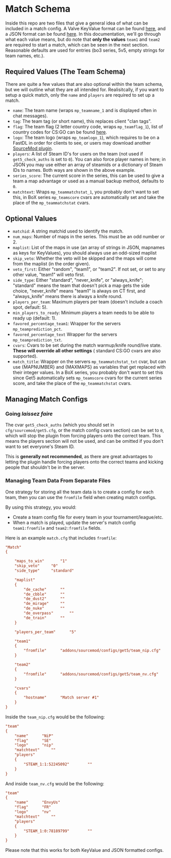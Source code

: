 # Match Schema

Inside this repo are two files that give a general idea of what can be included in a match config. A Valve KeyValue
format can be found [here](https://github.com/splewis/get5/blob/master/configs/get5/example_match.cfg), and a JSON
format can be found [here](https://github.com/splewis/get5/blob/master/configs/get5/example_match.json). In this
documentation, we'll go through what each value means, but do note that **only the values** `team1` and `team2` are
required to start a match, which can be seen in the next section. Reasonable defaults are used for entries (bo3 series,
5v5, empty strings for team names, etc.).

## Required Values (The Team Schema)

There are quite a few values that are also optional within the team schema, but we will outline what they are all
intended for. Realisitcally, if you want to setup a quick match, only the `name` and `players` are required to set up a
match.

- `name`: The team name (wraps `mp_teamname_1` and is displayed often in chat messages).
- `tag`: The team tag (or short name), this replaces client "clan tags".
- `flag`: The team flag (2 letter country code, wraps `mp_teamflag_1`), list of country codes for CS:GO can be
  found [here](https://steamcommunity.com/sharedfiles/filedetails/?id=719079703).
- `logo`: The team logo (wraps `mp_teamlogo_1`), which requires to be on a FastDL in order for clients to see, or users
  may download another [SourceMod plugin](https://forums.alliedmods.net/showthread.php?t=258206).
- `players`: A list of Steam ID's for users on the team (not used if `get5_check_auths` is set to `0`). You can also
  force player names in here; in JSON you may use either an array of steamids or a dictionary of Steam IDs to names.
  Both ways are shown in the above example.
- `series_score`: The current score in the series, this can be used to give a team a map advantage or used as a manual
  backup method, defaults to `0`.
- `matchtext`: Wraps `mp_teammatchstat_1`, you probably don't want to set this, in BoX series `mp_teamscore` cvars are
  automatically set and take the place of the `mp_teammatchstat` cvars.

## Optional Values

- `matchid`: A string matchid used to identify the match.
- `num_maps`: Number of maps in the series. This must be an odd number or 2.
- `maplist`: List of the maps in use (an array of strings in JSON, mapnames as keys for KeyValues), you should always
  use an odd-sized maplist
- `skip_veto`: Whether the veto will be skipped and the maps will come from the maplist (in the order given).
- `veto_first`: Either "random", "team1", or "team2". If not set, or set to any other value, "team1" will veto first.
- `side_type`: Either "standard", "never_knife", or "always_knife"; "standard" means the team that doesn't pick a map
  gets the side choice, "never_knife" means "team1" is always on CT first, and "always_knife" means there is always a
  knife round.
- `players_per_team`: Maximum players per team (doesn't include a coach spot, default: 5).
- `min_players_to_ready`: Minimum players a team needs to be able to ready up (default: 1).
- `favored_percentage_team1`: Wrapper for the servers `mp_teamprediction_pct`.
- `favored_percentage_text` Wrapper for the servers `mp_teamprediction_txt`.
- `cvars`: Cvars to be set during the match warmup/knife round/live state. **These will override all other settings** (
  standard CS:GO cvars are also supported).
- `match_title`: Wrapper on the servers `mp_teammatchstat_txt` cvar, but can use {MAPNUMBER} and {MAXMAPS} as variables
  that get replaced with their integer values. In a BoX series, you probably don't want to set this since Get5
  automatically sets `mp_teamscore` cvars for the current series score, and take the place of the `mp_teammatchstat`
  cvars.

## Managing Match Configs

### Going *laissez faire*

The cvar `get5_check_auths` (which you should set in `cfg/sourcemod/get5.cfg`, or the match config cvars section) can be
set to `0`, which will stop the plugin from forcing players onto the correct team. This means the players section will
not be used, and can be omitted if you don't want to set everyone's Steam ID.

This is **generally not recommended**, as there are great advantages to letting the plugin handle forcing players onto
the correct teams and kicking people that shouldn't be in the server.

### Managing Team Data From Separate Files

One strategy for storing all the team data is to create a config for each team, then you can use the `fromfile` field
when creating match configs.

By using this strategy, you would:

- Create a team config file for every team in your tournament/league/etc.
- When a match is played, update the server's match config `team1:fromfile` and `team2:fromfile` fields.

Here is an example `match.cfg` that includes `fromfile`:

```cfg
"Match"
{

	"maps_to_win"		"1"
	"skip_veto"		"0"
	"side_type"		"standard"

	"maplist"
	{
		"de_cache"		""
		"de_cbble"		""
		"de_dust2"		""
		"de_mirage"		""
		"de_nuke"		""
		"de_overpass"		""
		"de_train"		""
	}

	"players_per_team"		"5"

	"team1"
	{
		"fromfile"		"addons/sourcemod/configs/get5/team_nip.cfg"
	}

	"team2"
	{
		"fromfile"		"addons/sourcemod/configs/get5/team_nv.cfg"
	}

	"cvars"
	{
		"hostname"		"Match server #1"
	}
}
```

Inside the `team_nip.cfg` would be the following:

```cfg
"team"
{
	"name"		"NiP" 
	"flag"		"SE"
	"logo"		"nip"
	"matchtext"		""
	"players"
	{
		"STEAM_1:1:52245092"		""
	}
}
```

And inside `team_nv.cfg` would be the following:

```cfg
"team"
{
	"name"		"EnvyUs" 
	"flag"		"FR"
	"logo"		"nv"
	"matchtext"		""
	"players"
	{
		"STEAM_1:0:78189799"		""
	}
}
```

Please note that this works for both KeyValue and JSON formatted configs.
